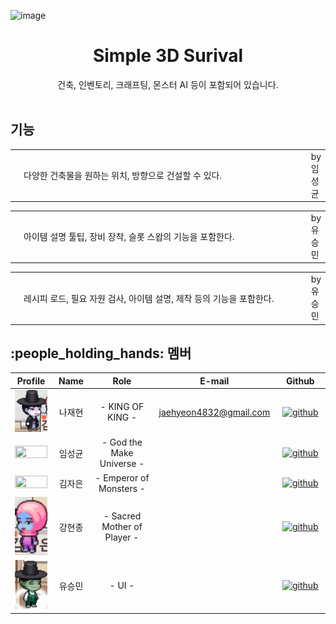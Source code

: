 <!-- PROJECT LOGO -->
![image](https://github.com/user-attachments/assets/96b8e8f0-aaa7-4669-82e4-f3f55e50e1af)


<div align="center">
  <a href="https://github.com/user-attachments/assets/96b8e8f0-aaa7-4669-82e4-f3f55e50e1af"></a>
  <h1 align="center">Simple 3D Surival</h1>
    건축, 인벤토리, 크래프팅, 몬스터 AI 등이 포함되어 있습니다.
</div>

<br/>
<h2 id="team"> 기능</h2>

<table align="center">
  <tr>
    <td>
      <img style="width:360px;" src="/Docs/Img/example_building_system.png">
    </td>
    <td width=450 style="word-break:break-all" >
      다양한 건축물을 원하는 위치, 방향으로 건설할 수 있다. 
    </td>
    <td> by 임성균 </td>
  </tr>
</table>

<table align="center">
  <tr>
    <td>
      <img style="width:360px;" src="/Docs/Img/example_inventory.png">
    </td>
    <td width=450 style="word-break:break-all" >
      아이템 설명 툴팁, 장비 장착, 슬롯 스왑의 기능을 포함한다.
    </td>
    </td>
    <td> by 유승민 </td>
  </tr>
</table>

<table align="center">
  <tr>
    <td>
      <img style="width:360px;" src="/Docs/Img/example_crafting.png">
    </td>
    <td width=450 style="word-break:break-all" >
      레시피 로드, 필요 자원 검사, 아이템 설명, 제작 등의 기능을 포함한다.
    </td>
    </td>
    <td> by 유승민 </td>
  </tr>
</table>

<h2 id="team"> :people_holding_hands: 멤버</h2>
<table width="1200">
  <thead>
    <tr>
      <th width="100" align="center">Profile</th>
      <th width="100" align="center">Name</th>
      <th width="250" align="center">Role</th>
      <th width="200" align="center">E-mail</th>
      <th width="200" align="center">Github</th>
    </tr>
  </thead>
  <tbody>
    <tr>
      <td width="100" align="center">
        <img src="/Docs/Img/member_najae.png"
          width="100%" height="100%">
      </td>
      <td width="100" align="center">나재현</td>
      <td width="200" align="center">- KING OF KING -</td>
      <td width="200" align="center">
        <a href="mailto:jaehyeon4832@gmail.com">jaehyeon4832@gmail.com</a>
      </td>
      <td width="200" align="center">
        <a href="https://github.com/jaehyeon4832" target="_blank">
          <img src="https://img.shields.io/badge/github-181717.svg?style=for-the-badge&logo=github&logoColor=white" alt="github" />
        </a>
      </td>
    </tr>
    <tr>
      <td width="100" align="center">
        <img src="/Docs/Img/member_imsung.png"
          width="100%" height="100%">
      </td>
      <td width="100" align="center">임성균</td>
      <td width="200" align="center">- God the Make Universe -</td>
      <td width="200" align="center">
        <a href=""></a>
      </td>
      <td width="200" align="center">
        <a href="https://github.com/Imperor0103" target="_blank">
          <img src="https://img.shields.io/badge/github-181717.svg?style=for-the-badge&logo=github&logoColor=white" alt="github" />
        </a>
      </td>
    </tr>
    <tr>
      <td width="100" align="center">
        <img src="/Docs/Img/member_kimja.png"
          width="100%" height="100%">
      </td>
      <td width="100" align="center">김자은</td>
      <td width="200" align="center">- Emperor of Monsters -</td>
      <td width="200" align="center">
        <a href=""></a>
      </td>
      <td width="200" align="center">
        <a href="https://github.com/Cindy0914" target="_blank">
          <img src="https://img.shields.io/badge/github-181717.svg?style=for-the-badge&logo=github&logoColor=white" alt="github" />
        </a>
      </td>
    </tr>
    <tr>
      <td width="100" align="center">
        <img src="/Docs/Img/member_ganghyun.png"
          width="100%" height="100%">
      </td>
      <td width="100" align="center">강현종</td>
      <td width="200" align="center">- Sacred Mother of Player -</td>
      <td width="200" align="center">
        <a href=""></a>
      </td>
      <td width="200" align="center">
        <a href="https://github.com/k6931k" target="_blank">
          <img src="https://img.shields.io/badge/github-181717.svg?style=for-the-badge&logo=github&logoColor=white" alt="github" />
        </a>
      </td>
    </tr>    
    <tr>
      <td width="100" align="center">
        <img src="/Docs/Img/member_youseng.png"
          width="100%" height="100%">
      </td>
      <td width="100" align="center">유승민</td>
      <td width="200" align="center">- UI -</td>
      <td width="200" align="center">
        <a href=""></a>
      </td>
      <td width="200" align="center">
        <a href="https://github.com/Anbak98" target="_blank">
          <img src="https://img.shields.io/badge/github-181717.svg?style=for-the-badge&logo=github&logoColor=white" alt="github" />
        </a>
      </td>
    </tr>
    
  </tbody>
</table>
